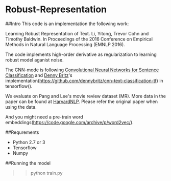 # Robust-Representation


##Intro
This code is an implementation the following work:

Learning Robust Representation of Text. Li, Yitong, Trevor Cohn and Timothy Baldwin. In Proceedings of the 2016 Conference on Empirical Methods in Natural Language Processing (EMNLP 2016).

The code implements high-order derivative as regularization to learning robust model aganist noise.

The CNN-mode is following [Convolutional Neural Networks for Sentence Classification](http://arxiv.org/abs/1408.5882) and [Denny Britz](http://www.wildml.com)'s implementation(https://github.com/dennybritz/cnn-text-classification-tf) in tensorflow().

We evaluate on Pang and Lee's movie review dataset (MR).
More data in the paper can be found at [HarvardNLP](https://github.com/harvardnlp/sent-conv-torch/).
Please refer the original paper when using the data.

And you might need a pre-train word embeddings(https://code.google.com/archive/p/word2vec/).

##Requrements

- Python 2.7 or 3
- Tensorflow
- Numpy

##Running the model

>>python train.py
